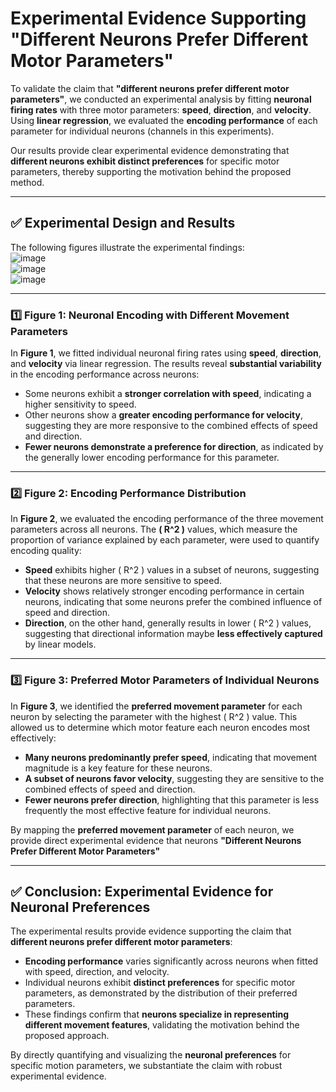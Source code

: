 # **Experimental Evidence Supporting "Different Neurons Prefer Different Motor Parameters"**

To validate the claim that **"different neurons prefer different motor parameters"**, we conducted an experimental analysis by fitting **neuronal firing rates** with three motor parameters: **speed**, **direction**, and **velocity**. Using **linear regression**, we evaluated the **encoding performance** of each parameter for individual neurons (channels in this experiments). 

Our results provide clear experimental evidence demonstrating that **different neurons exhibit distinct preferences** for specific motor parameters, thereby supporting the motivation behind the proposed method.

---

## ✅ **Experimental Design and Results**

The following figures illustrate the experimental findings:  
![image](https://github.com/user-attachments/assets/37161db4-d012-4ae9-a04b-45c87820459b)  
![image](https://github.com/user-attachments/assets/64044c90-7eff-4dae-a98e-e6dd764ed543)  
![image](https://github.com/user-attachments/assets/9dedb104-77f9-47c7-a729-742ea09d18ff)


---

### **1️⃣ Figure 1: Neuronal Encoding with Different Movement Parameters**

In **Figure 1**, we fitted individual neuronal firing rates using **speed**, **direction**, and **velocity** via linear regression. The results reveal **substantial variability** in the encoding performance across neurons:
- Some neurons exhibit a **stronger correlation with speed**, indicating a higher sensitivity to speed.
- Other neurons show a **greater encoding performance for velocity**, suggesting they are more responsive to the combined effects of speed and direction.
- **Fewer neurons demonstrate a preference for direction**, as indicated by the generally lower encoding performance for this parameter.

---

### **2️⃣ Figure 2: Encoding Performance Distribution**

In **Figure 2**, we evaluated the encoding performance of the three movement parameters across all neurons. The **\( R^2 \)** values, which measure the proportion of variance explained by each parameter, were used to quantify encoding quality:
- **Speed** exhibits higher \( R^2 \) values in a subset of neurons, suggesting that these neurons are more sensitive to speed.
- **Velocity** shows relatively stronger encoding performance in certain neurons, indicating that some neurons prefer the combined influence of speed and direction.
- **Direction**, on the other hand, generally results in lower \( R^2 \) values, suggesting that directional information maybe **less effectively captured** by linear models.

---

### **3️⃣ Figure 3: Preferred Motor Parameters of Individual Neurons**

In **Figure 3**, we identified the **preferred movement parameter** for each neuron by selecting the parameter with the highest \( R^2 \) value. This allowed us to determine which motor feature each neuron encodes most effectively:
- **Many neurons predominantly prefer speed**, indicating that movement magnitude is a key feature for these neurons.
- **A subset of neurons favor velocity**, suggesting they are sensitive to the combined effects of speed and direction.
- **Fewer neurons prefer direction**, highlighting that this parameter is less frequently the most effective feature for individual neurons.

By mapping the **preferred movement parameter** of each neuron, we provide direct experimental evidence that neurons **"Different Neurons Prefer Different Motor Parameters"**

---

## ✅ **Conclusion: Experimental Evidence for Neuronal Preferences**

The experimental results provide evidence supporting the claim that **different neurons prefer different motor parameters**:
- **Encoding performance** varies significantly across neurons when fitted with speed, direction, and velocity.
- Individual neurons exhibit **distinct preferences** for specific motor parameters, as demonstrated by the distribution of their preferred parameters.
- These findings confirm that **neurons specialize in representing different movement features**, validating the motivation behind the proposed approach.

By directly quantifying and visualizing the **neuronal preferences** for specific motion parameters, we substantiate the claim with robust experimental evidence.
